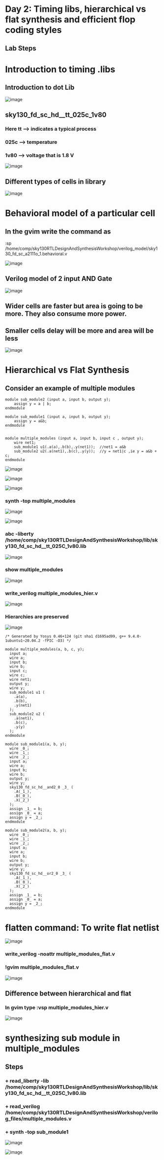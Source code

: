 # Day 2: Timing libs, hierarchical vs flat synthesis and efficient flop coding styles

## Lab Steps

# Introduction to timing .libs

## Introduction to dot Lib 

![image](https://github.com/user-attachments/assets/035d7cf3-845b-4185-a30a-528c4d198a30)

## sky130_fd_sc_hd__tt_025c_1v80
### Here tt --> indicates a typical process
### 025c --> temperature
### 1v80 --> voltage that is 1.8 V
![image](https://github.com/user-attachments/assets/fc7d9485-4cac-4079-b400-50bcca7c237d)

## Different types of cells in library

![image](https://github.com/user-attachments/assets/43b4f3e7-5b50-4174-828d-187a2c0641fd)

# Behavioral model of a particular cell

## In the gvim write the command as

:sp /home/comp/sky130RTLDesignAndSynthesisWorkshop/verilog_model/sky130_fd_sc_a2111o_1.behavioral.v

![image](https://github.com/user-attachments/assets/5ebc9c4b-3037-475c-b87c-9763dc740d43)

## Verilog model of 2 input AND Gate

![image](https://github.com/user-attachments/assets/7160414a-e348-471c-8855-82171faa54e9)

## Wider cells are faster but area is going to be more. They also consume more power.

## Smaller cells delay will be more and area will be less

![image](https://github.com/user-attachments/assets/6b204267-0b92-4b7b-b51f-2136a9e67c26)

# Hierarchical vs Flat Synthesis

## Consider an example of multiple modules

```
module sub_module2 (input a, input b, output y);
	assign y = a | b;
endmodule

module sub_module1 (input a, input b, output y);
	assign y = a&b;
endmodule


module multiple_modules (input a, input b, input c , output y);
	wire net1;
	sub_module1 u1(.a(a),.b(b),.y(net1));  //net1 = a&b
	sub_module2 u2(.a(net1),.b(c),.y(y));  //y = net1|c ,ie y = a&b + c;
endmodule

```

![image](https://github.com/user-attachments/assets/0ad22183-948e-4923-a3fd-2d070bd22bc5)

![image](https://github.com/user-attachments/assets/15f599bb-f513-4e33-bc73-92e9fd5f0f21)

![image](https://github.com/user-attachments/assets/738c581e-3fb1-4fba-9587-951b693bdae4)

### synth -top multiple_modules

![image](https://github.com/user-attachments/assets/6ef0025f-3ccf-4733-81e6-03e04c81779b)


![image](https://github.com/user-attachments/assets/aaf2e579-f9d6-4983-b38a-1b979e2d55ae)


### abc -liberty /home/comp/sky130RTLDesignAndSynthesisWorkshop/lib/sky130_fd_sc_hd__tt_025C_1v80.lib

![image](https://github.com/user-attachments/assets/6f955eae-8829-4501-88b4-51381bfc7963)

### show multiple_modules

![image](https://github.com/user-attachments/assets/72c5c806-c447-4e15-8b4e-51581ff82a70)

### write_verilog multiple_modules_hier.v

![image](https://github.com/user-attachments/assets/ef1981d7-2bb8-4e48-90e6-8a8f1cef7036)

### Hierarchies are preserved

![image](https://github.com/user-attachments/assets/ced43954-0069-4296-bc7f-76e5cfb8c0f0)

```
/* Generated by Yosys 0.46+124 (git sha1 d1695ad99, g++ 9.4.0-1ubuntu1~20.04.2 -fPIC -O3) */

module multiple_modules(a, b, c, y);
  input a;
  wire a;
  input b;
  wire b;
  input c;
  wire c;
  wire net1;
  output y;
  wire y;
  sub_module1 u1 (
	.a(a),
	.b(b),
	.y(net1)
  );
  sub_module2 u2 (
	.a(net1),
	.b(c),
	.y(y)
  );
endmodule

module sub_module1(a, b, y);
  wire _0_;
  wire _1_;
  wire _2_;
  input a;
  wire a;
  input b;
  wire b;
  output y;
  wire y;
  sky130_fd_sc_hd__and2_0 _3_ (
	.A(_1_),
	.B(_0_),
	.X(_2_)
  );
  assign _1_ = b;
  assign _0_ = a;
  assign y = _2_;
endmodule

module sub_module2(a, b, y);
  wire _0_;
  wire _1_;
  wire _2_;
  input a;
  wire a;
  input b;
  wire b;
  output y;
  wire y;
  sky130_fd_sc_hd__or2_0 _3_ (
	.A(_1_),
	.B(_0_),
	.X(_2_)
  );
  assign _1_ = b;
  assign _0_ = a;
  assign y = _2_;
endmodule

```

# flatten command: To write flat netlist

![image](https://github.com/user-attachments/assets/d2b939ab-68e3-42e7-9e47-8400b1000eae)

### write_verilog -noattr multiple_modules_flat.v

### !gvim  multiple_modules_flat.v

![image](https://github.com/user-attachments/assets/9103fbdc-371e-4900-b516-cf7346792084)

## Difference between hierarchical and flat

### In gvim type :vsp multiple_modules_hier.v

![image](https://github.com/user-attachments/assets/867d07dd-64de-4822-bfad-23a7096b1874)

# synthesizing sub module in multiple_modules

## Steps

### + read_liberty -lib /home/comp/sky130RTLDesignAndSynthesisWorkshop/lib/sky130_fd_sc_hd__tt_025C_1v80.lib

### + read_verilog /home/comp/sky130RTLDesignAndSynthesisWorkshop/verilog_files/multiple_modules.v

### + synth -top sub_module1

![image](https://github.com/user-attachments/assets/340b92b7-3ff8-4210-bad4-5b2aa6a5caf5)


![image](https://github.com/user-attachments/assets/67e5644f-0ab5-4b8f-a85a-1216eebdd150)









